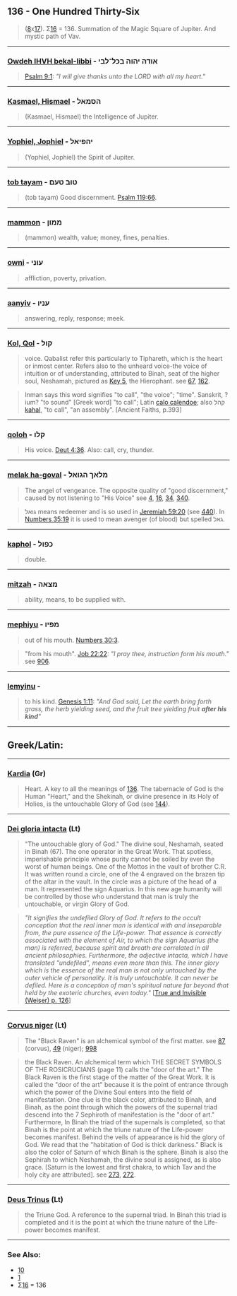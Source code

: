 ## 136 - One Hundred Thirty-Six
> ([8](8)x[17](17)). Σ[16](16) = 136. Summation of the Magic Square of Jupiter. And mystic path of Vav.

---

### [Owdeh IHVH bekal-libbi](/keys/AVDH.IHVH.BKL-LBI) - אודה יהוה בכל־לבי
> [Psalm 9:1](http://biblehub.com/psalms/9-1.htm): *"I will give thanks unto the LORD with all my heart."*

---

### [Kasmael, Hismael](/keys/HSMAL) - הסמאל
> (Kasmael, Hismael) the Intelligence of Jupiter.

---

### [Yophiel, Jophiel](/keys/IHPIAL) - יהפיאל
> (Yophiel, Jophiel) the Spirit of Jupiter.

---

### [tob tayam](/keys/TVB.TOM) - טוב טעם
> (tob tayam) Good discernment. [Psalm 119:66](http://biblehub.com/psalms/119-66.htm).

---

### [mammon](/keys/MMVN) - ממון
> (mammon) wealth, value; money, fines, penalties.

---

### [owni](/keys/OVNI) - עוני
> affliction, poverty, privation.

---

### [aanyiv](/keys/ONIV) - עניו
> answering, reply, response; meek.

---

### [Kol, Qol](/keys/QVL) - קול
> voice. Qabalist refer this particularly to Tiphareth, which is the heart or inmost center. Refers also to the unheard voice-the voice of intuition or of understanding, attributed to Binah, seat of the higher soul, Neshamah, pictured as [Key 5](5), the Hierophant. see [67](67), [162](162).

> Inman says this word signifies "to call", "the voice"; "time". Sanskrit, ?ium? "to sound" [Greek word] "to call"; Latin [calo calendoe](/latin?word=calo+calendoe); also קהל [kahal](/keys/QHL), "to call", "an assembly". [Ancient Faiths, p.393]

---

### [qoloh](/keys/QLV) - קלו
> His voice. [Deut 4:36](http://biblehub.com/deuteronomy/4-36.htm). Also: call, cry, thunder.

---

### [melak ha-goval](/keys/MLAK.HGVAL) - מלאך הגואל
> The angel of vengeance. The opposite quality of "good discernment," caused by not listening to "His Voice" see [4](4), [16](16), [34](34), [340](340).

> גואל means redeemer and is so used in [Jeremiah 59:20](http://biblehub.com/jeremiah/59-20.htm) (see [440](440)). In [Numbers 35:19](http://biblehub.com/numbers/35-19.htm) it is used to mean avenger (of blood) but spelled גאל.

---

### [kaphol](/keys/KPVL) - כפול
> double.

---

### [mitzah](/keys/MTzAH) - מצאה
> ability, means, to be supplied with.

---

### [mephiyu](/keys/MPIV) - מפיו
> out of his mouth. [Numbers 30:3](http://biblehub.com/numbers/30-3.htm).

> "from his mouth". [Job 22:22](http://biblehub.com/job/22-22.htm): *"I pray thee, instruction form his mouth."* see [906](906).

---

### [lemyinu](/keys/LMINV) - 
> to his kind. [Genesis 1:11](http://biblehub.com/genesis/1-11.htm): *"And God said, Let the earth bring forth grass, the herb yielding seed, and the fruit tree yielding fruit **after his kind**"*

---

## Greek/Latin:

---

### [Kardia](/greek?word=kardia) (Gr)
> Heart. A key to all the meanings of [136](136). The tabernacle of God is the Human "Heart," and the Shekinah, or divine presence in its Holy of Holies, is the untouchable Glory of God (see [144](144)).

---

### [Dei gloria intacta](/latin?word=Dei+gloria+intacta) (Lt)
> "The untouchable glory of God." The divine soul, Neshamah, seated in Binah (67). The one operator in the Great Work. That spotless, imperishable principle whose purity cannot be soiled by even the worst of human beings. One of the Mottos in the vault of brother C.R. It was written round a circle, one of the 4 engraved on the brazen tip of the altar in the vault. In the circle was a picture of the head of a man. It represented the sign Aquarius. In this new age humanity will be controlled by those who understand that man is truly the untouchable, or virgin Glory of God.

> *"It signifies the undefiled Glory of God. It refers to the occult conception that the real inner man is identical with and inseparable from, the pure essence of the Life-power. That essence is correctly associated with the element of Air, to which the sign Aquarius (the man) is referred, because spirit and breath are correlated in all ancient philosophies. Furthermore, the adjective intacta, which I have translated "undefiled", means even more than this. The inner glory which is the essence of the real man is not only untouched by the outer vehicle of personality. It is truly untouchable. It can never be defiled. Here is a conception of man's spiritual nature far beyond that held by the exoteric churches, even today."* [[True and Invisible (Weiser) p. 126](https://archive.org/stream/PaulFosterCase-TheTrueAndInvisibleRosicrucianOrder4thEd-1985#page/n131)]

---

### [Corvus niger](/latin?word=Corvus+niger) (Lt)
> The "Black Raven" is an alchemical symbol of the first matter. see [87](87) (corvus), [49](49) (niger); [998](998)

> the Black Raven. An alchemical term which THE SECRET SYMBOLS OF THE ROSICRUCIANS (page 11) calls the "door of the art." The Black Raven is the first stage of the matter of the Great Work. It is called the "door of the art" because it is the point of entrance through which the power of the Divine Soul enters into the field of manifestation. One clue is the black color, attributed to Binah, and Binah, as the point through which the powers of the supernal triad descend into the 7 Sephiroth of manifestation is the "door of art." Furthermore, In Binah the triad of the supernals is completed, so that Binah is the point at which the triune nature of the Life-power becomes manifest. Behind the veils of appearance is hid the glory of God. We read that the "habitation of God is thick darkness." Black is also the color of Saturn of which Binah is the sphere. Binah is also the Sephirah to which Neshamah, the divine soul is assigned, as is also grace. [Saturn is the lowest and first chakra, to which Tav and the holy city are attributed]. see [273](273), [272](272).

---

### [Deus Trinus](/latin?word=Deus+Trinus) (Lt)
> the Triune God. A reference to the supernal triad. In Binah this triad is completed and it is the point at which the triune nature of the Life-power becomes manifest.

---

### See Also:

- [10](10)
- [1](1)
- Σ[16](16) = 136
